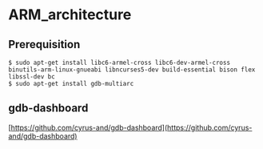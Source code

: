 # ARM\_architecture

## Prerequisition

```
$ sudo apt-get install libc6-armel-cross libc6-dev-armel-cross binutils-arm-linux-gnueabi libncurses5-dev build-essential bison flex libssl-dev bc
$ sudo apt-get install gdb-multiarc

```

  

## gdb-dashboard

[https://github.com/cyrus-and/gdb-dashboard](https://github.com/cyrus-and/gdb-dashboard)
